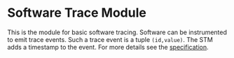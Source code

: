 # Software Trace Module

This is the module for basic software tracing. Software can be
instrumented to emit trace events. Such a trace event is a tuple
`(id,value)`. The STM adds a timestamp to the event. For more details
see the [specification].

[specification]: ../../../../../doc/stm/specification.md

